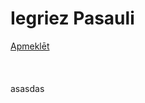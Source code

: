 # Iegriez Pasauli
<a href="https://iegriez-pasauli-hackathon-robzlegz.vercel.app/">Apmeklēt</a>
<br />
<br />
<br />
<br />
asasdas

